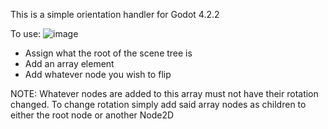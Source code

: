This is a simple orientation handler for Godot 4.2.2

To use:
  ![image](https://github.com/user-attachments/assets/a2ccfba6-49f9-4fde-b74a-715ce3181475)
  - Assign what the root of the scene tree is
  - Add an array element
  - Add whatever node you wish to flip

NOTE: Whatever nodes are added to this array must not have their rotation changed. To change rotation simply add said array nodes as children to either the root node or another Node2D
